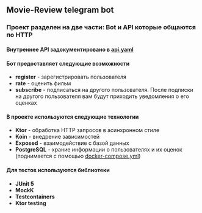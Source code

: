 ## Movie-Review telegram bot

### Проект разделен на две части: Bot и API которые общаются по HTTP

#### Внутреннее API задокументировано в [api.yaml](API%2Fsrc%2Fmain%2Fresources%2Fapi.yaml)

#### Бот предоставляет следующие возможности

* __register__ - зарегистрировать пользователя
* __rate__ - оценить фильм
* __subscribe__ - подписаться на другого пользователя. После подписки на другого пользователя вам будут приходить
  уведомления о его оценках

#### В проекте используются следующие технологии

* __Ktor__ - обработка HTTP запросов в асинхронном стиле
* __Koin__ - внедрение зависимостей
* __Exposed__ - взаимодействие с базой данных
* __PostgreSQL__ - храние информации о пользователях и их оценок (поднимается с
  помощью [docker-compose.yml](docker-compose.yml))

#### Для тестов используются библиотеки

* __JUnit 5__
* __MockK__
* __Testcontainers__
* __Ktor testing__